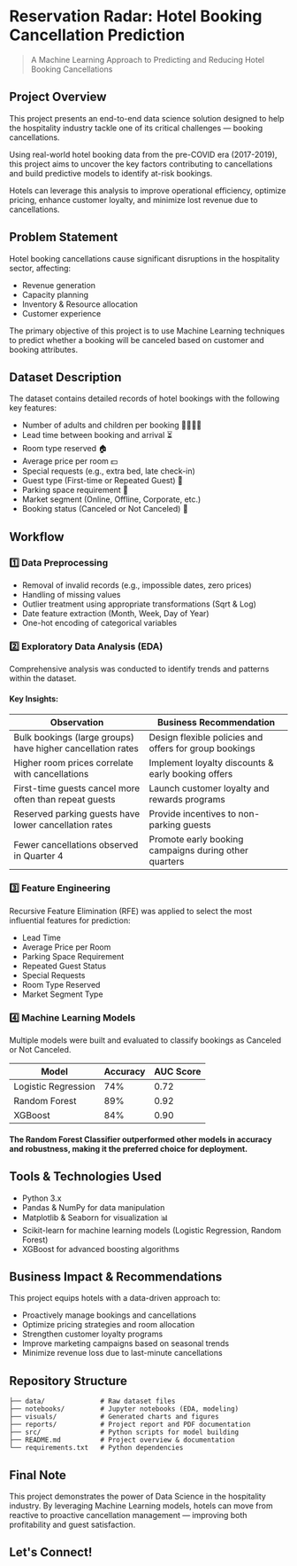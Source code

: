 # Reservation Radar: Hotel Booking Cancellation Prediction

> A Machine Learning Approach to Predicting and Reducing Hotel Booking Cancellations  

## Project Overview  

This project presents an end-to-end data science solution designed to help the hospitality industry tackle one of its critical challenges — booking cancellations.

Using real-world hotel booking data from the pre-COVID era (2017-2019), this project aims to uncover the key factors contributing to cancellations and build predictive models to identify at-risk bookings.

Hotels can leverage this analysis to improve operational efficiency, optimize pricing, enhance customer loyalty, and minimize lost revenue due to cancellations.

## Problem Statement  

Hotel booking cancellations cause significant disruptions in the hospitality sector, affecting:  
- Revenue generation  
- Capacity planning  
- Inventory & Resource allocation  
- Customer experience  

The primary objective of this project is to use Machine Learning techniques to predict whether a booking will be canceled based on customer and booking attributes.

## Dataset Description  

The dataset contains detailed records of hotel bookings with the following key features:

- Number of adults and children per booking 👨‍👩‍👧‍👦  
- Lead time between booking and arrival ⏳  
- Room type reserved 🏠  
- Average price per room 💵  
- Special requests (e.g., extra bed, late check-in)  
- Guest type (First-time or Repeated Guest) 🔄  
- Parking space requirement 🚗  
- Market segment (Online, Offline, Corporate, etc.)  
- Booking status (Canceled or Not Canceled) 🎯  

## Workflow  

### 1️⃣ Data Preprocessing  
- Removal of invalid records (e.g., impossible dates, zero prices)  
- Handling of missing values  
- Outlier treatment using appropriate transformations (Sqrt & Log)  
- Date feature extraction (Month, Week, Day of Year)  
- One-hot encoding of categorical variables  

### 2️⃣ Exploratory Data Analysis (EDA)  

Comprehensive analysis was conducted to identify trends and patterns within the dataset.

#### Key Insights:  

| Observation | Business Recommendation |
|-------------|-------------------------|
| Bulk bookings (large groups) have higher cancellation rates | Design flexible policies and offers for group bookings |
| Higher room prices correlate with cancellations | Implement loyalty discounts & early booking offers |
| First-time guests cancel more often than repeat guests | Launch customer loyalty and rewards programs |
| Reserved parking guests have lower cancellation rates | Provide incentives to non-parking guests |
| Fewer cancellations observed in Quarter 4 | Promote early booking campaigns during other quarters |

### 3️⃣ Feature Engineering  

Recursive Feature Elimination (RFE) was applied to select the most influential features for prediction:

- Lead Time  
- Average Price per Room  
- Parking Space Requirement  
- Repeated Guest Status  
- Special Requests  
- Room Type Reserved  
- Market Segment Type  

### 4️⃣ Machine Learning Models  

Multiple models were built and evaluated to classify bookings as Canceled or Not Canceled.

| Model | Accuracy | AUC Score |
|-------|----------|-----------|
| Logistic Regression | 74% | 0.72 |
| Random Forest | 89% | 0.92 |
| XGBoost | 84% | 0.90 |

#### The Random Forest Classifier outperformed other models in accuracy and robustness, making it the preferred choice for deployment.

## Tools & Technologies Used  

- Python 3.x  
- Pandas & NumPy for data manipulation  
- Matplotlib & Seaborn for visualization 📊  
- Scikit-learn for machine learning models (Logistic Regression, Random Forest) 
- XGBoost for advanced boosting algorithms  

## Business Impact & Recommendations  

This project equips hotels with a data-driven approach to:  

- Proactively manage bookings and cancellations  
- Optimize pricing strategies and room allocation  
- Strengthen customer loyalty programs  
- Improve marketing campaigns based on seasonal trends  
- Minimize revenue loss due to last-minute cancellations  

## Repository Structure  

```
├── data/              # Raw dataset files  
├── notebooks/         # Jupyter notebooks (EDA, modeling)  
├── visuals/           # Generated charts and figures  
├── reports/           # Project report and PDF documentation  
├── src/               # Python scripts for model building  
├── README.md          # Project overview & documentation  
└── requirements.txt   # Python dependencies  
```

## Final Note  

This project demonstrates the power of Data Science in the hospitality industry. By leveraging Machine Learning models, hotels can move from reactive to proactive cancellation management — improving both profitability and guest satisfaction.

## Let's Connect!

